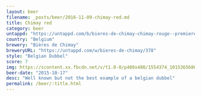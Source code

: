 ```yaml
---
layout: beer
filename: _posts/beer/2016-11-09-chimay-red.md
title: Chimay red
category: beer
untappd: "https://untappd.com/b/bieres-de-chimay-chimay-rouge--premiere-/4072"
country: "Belgium"
brewery: "Bières de Chimay"
breweryURL: "https://untappd.com/w/bieres-de-chimay/378"
style: "Belgian Dubbel"
score: 7
img: https://scontent.xx.fbcdn.net/v/t1.0-0/p480x480/1554374_10153656866968745_899111329413653237_n.jpg?oh=f0e412cf32eaf6f8131a2e43a2015778&oe=58FE877E
beer-date: "2015-10-17"
desc: "Well known but not the best example of a belgian dubbel"
permalink: /beer/:title.html
---
```


